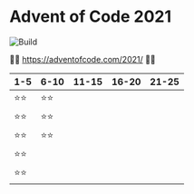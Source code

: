 # Advent of Code 2021
![Build](https://github.com/LesnyRumcajs/advent-of-rust-2021/workflows/Rust/badge.svg)

🦀🎄 https://adventofcode.com/2021/ 🎄🦀

| 1-5 | 6-10 | 11-15 | 16-20 | 21-25 |
|---|---|---|---|---|
|⭐⭐|⭐⭐||||
|⭐⭐|⭐⭐||||
|⭐⭐|⭐⭐||||
|⭐⭐|||||
|⭐⭐|||||
